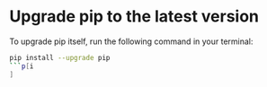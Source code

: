 # Upgrade pip to the latest version

To upgrade pip itself, run the following command in your terminal:

```sh
pip install --upgrade pip
```p[i
]